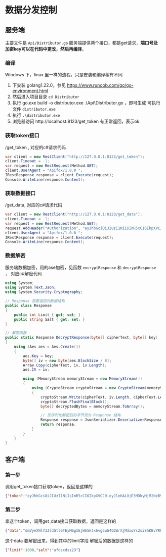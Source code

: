 # 数据分发控制

## 服务端
主要文件是 `Api/Distributor.go`
服务端提供两个接口，都是get请求，**端口号及加密key可以在代码中更改，然后再编译**，

### 编译
Windows 下，linux 里一样的流程，只是安装和编译稍有不同
1. 下安装 golang1.22.0，参见 https://www.runoob.com/go/go-environment.html
2. 然后进入项目目录 `cd Distributor`
3. 执行 go.exe build -o distributor.exe .\Api\Distributor.go ，即可生成 可执行文件 `distributor.exe`
4. 执行 `.\distributor.exe`
5. 浏览器访问 http://localhost:8123/get_token 有正常返回，表示ok

### 获取token接口
/get_token , 对应的c#请求代码
```c#
var client = new RestClient("http://127.0.0.1:8123/get_token");
client.Timeout = -1;
var request = new RestRequest(Method.GET);
client.UserAgent = "Apifox/1.0.0 ";
IRestResponse response = client.Execute(request);
Console.WriteLine(response.Content);
```
### 获取数据接口
/get_data, 对应的c#请求代码
```c#
var client = new RestClient("http://127.0.0.1:8123/get_data");
client.Timeout = -1;
var request = new RestRequest(Method.GET);
request.AddHeader("Authorization", "eyJhbGciOiJIUzI1NiIsInR5cCI6IkpXVCJ9.eyJleHAiOjE3MDkyMjM2NzB9.iN62a7GJQ6nVWoi5wVTfn2PUp67rV83xi7vw9--Pumg");
client.UserAgent = "Apifox/1.0.0 ";
IRestResponse response = client.Execute(request);
Console.WriteLine(response.Content);
```
### 数据解密
服务端数据加密，用的ase加密，见函数 `encryptResponse` 和 `decryptResponse` ， 对应c#解密代码
```c#
using System;
using System.Text.Json;
using System.Security.Cryptography;

// Response 是要返回的数据结构
public class Response
{
    public int Limit { get; set; }
    public string Salt { get; set; }
}

// 解密函数
public static Response DecryptResponse(byte[] cipherText, byte[] key)
{
    using (Aes aes = Aes.Create())
    {
        aes.Key = key;
        byte[] iv = new byte[aes.BlockSize / 8];
        Array.Copy(cipherText, iv, iv.Length);
        aes.IV = iv;

        using (MemoryStream memoryStream = new MemoryStream())
        {
            using (CryptoStream cryptoStream = new CryptoStream(memoryStream, aes.CreateDecryptor(), CryptoStreamMode.Write))
            {
                cryptoStream.Write(cipherText, iv.Length, cipherText.Length - iv.Length);
                cryptoStream.FlushFinalBlock();
                byte[] decryptedBytes = memoryStream.ToArray();

                // 反序列化解密后的字节流为 Response 结构
                Response response = JsonSerializer.Deserialize<Response>(decryptedBytes);
                return response;
            }
        }
    }
}
```




## 客户端
### 第一步
调用get_token接口获取token，返回是这样的
```json
{"token":"eyJhbGciOiJIUzI1NiIsInR5cCI6IkpXVCJ9.eyJleHAiOjE3MDkyMjM2NzB9.iN62a7GJQ6nVWoi5wVTfn2PUp67rV83xi7vw9--Pumg"}
```
### 第二步
拿这个token，调用get_data接口获取数据，返回是这样的
```json
{"data":"dmVyeXNlY3JldGtleTEyM6gIEjW65ktx6vg6uG4Q2WrXjMdxoYs2si8hKBvYROS9pOgwD9Cdvxo="}
```
这个data 要解密出来，得到其中的limit字段
解密后的数据是这样的
```json
{"limit":1000,"salt":"afdscdss23"}
```
